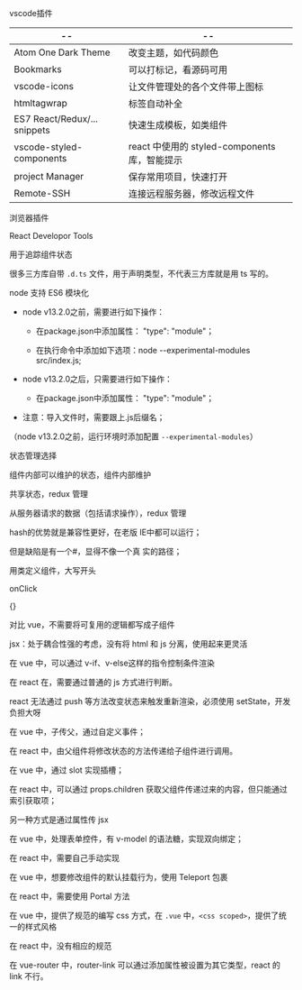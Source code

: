 

vscode插件

| --                           | --                                            |
| ---------------------------- | --------------------------------------------- |
| Atom One Dark Theme          | 改变主题，如代码颜色                          |
| Bookmarks                    | 可以打标记，看源码可用                        |
| vscode-icons                 | 让文件管理处的各个文件带上图标                |
| htmltagwrap                  | 标签自动补全                                  |
| ES7 React/Redux/... snippets | 快速生成模板，如类组件                        |
| vscode-styled-components     | react 中使用的 styled-components 库，智能提示 |
| project Manager              | 保存常用项目，快速打开                        |
| Remote-SSH                   | 连接远程服务器，修改远程文件                  |

浏览器插件

React Developor Tools

用于追踪组件状态



很多三方库自带 `.d.ts` 文件，用于声明类型，不代表三方库就是用 ts 写的。





node 支持 ES6 模块化

- node v13.2.0之前，需要进行如下操作： 

   + 在package.json中添加属性： "type": "module"； 

   + 在执行命令中添加如下选项：node --experimental-modules src/index.js; 

- node v13.2.0之后，只需要进行如下操作： 

   + 在package.json中添加属性： "type": "module"； 

- 注意：导入文件时，需要跟上.js后缀名；

（node v13.2.0之前，运行环境时添加配置 `--experimental-modules`）



状态管理选择

组件内部可以维护的状态，组件内部维护

共享状态，redux 管理

从服务器请求的数据（包括请求操作），redux 管理



 hash的优势就是兼容性更好，在老版 IE中都可以运行； 

 但是缺陷是有一个#，显得不像一个真 实的路径；



用类定义组件，大写开头

onClick

{}



对比 vue，不需要将可复用的逻辑都写成子组件

jsx：处于耦合性强的考虑，没有将 html 和 js 分离，使用起来更灵活



在 vue 中，可以通过 v-if、v-else这样的指令控制条件渲染

在 react 在，需要通过普通的 js 方式进行判断。

react 无法通过 push 等方法改变状态来触发重新渲染，必须使用 setState，开发负担大呀



在 vue 中，子传父，通过自定义事件；

在 react 中，由父组件将修改状态的方法传递给子组件进行调用。



在 vue 中，通过 slot 实现插槽；

在 react 中，可以通过 props.children 获取父组件传递过来的内容，但只能通过索引获取项；

另一种方式是通过属性传 jsx



在 vue 中，处理表单控件，有 v-model 的语法糖，实现双向绑定；

在 react 中，需要自己手动实现



在 vue 中，想要修改组件的默认挂载行为，使用 Teleport 包裹

在 react 中，需要使用 Portal 方法



在 vue 中，提供了规范的编写 css 方式，在 `.vue` 中，`<css scoped>`，提供了统一的样式风格

在 react 中，没有相应的规范



在 vue-router 中，router-link 可以通过添加属性被设置为其它类型，react 的 link 不行。
